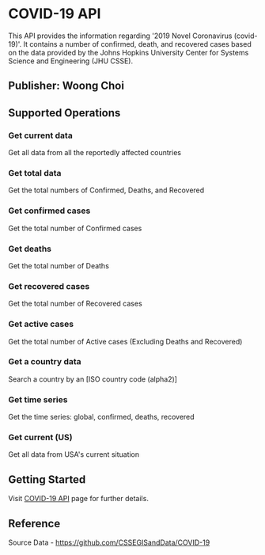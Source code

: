 # COVID-19 API
This API provides the information regarding '2019 Novel Coronavirus (covid-19)'. It contains a number of confirmed, death, and recovered cases based on the data provided by the Johns Hopkins University Center for Systems Science and Engineering (JHU CSSE).

## Publisher: Woong Choi

## Supported Operations
### Get current data
Get all data from all the reportedly affected countries

### Get total data
Get the total numbers of Confirmed, Deaths, and Recovered

### Get confirmed cases
Get the total number of Confirmed cases

### Get deaths
Get the total number of Deaths

### Get recovered cases
Get the total number of Recovered cases

### Get active cases
Get the total number of Active cases (Excluding Deaths and Recovered)

### Get a country data
Search a country by an [ISO country code (alpha2)]

### Get time series
Get the time series: global, confirmed, deaths, recovered

### Get current (US)
Get all data from USA's current situation

## Getting Started
Visit [COVID-19 API](https://nuttaphat.com/covid19-api/) page for further details.

## Reference
Source Data - https://github.com/CSSEGISandData/COVID-19
